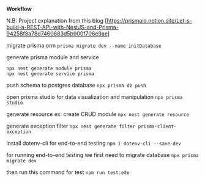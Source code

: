 
**Workflow**

N.B: Project explanation from this blog [https://prismaio.notion.site/Let-s-build-a-REST-API-with-NestJS-and-Prisma-94258f8a78d7460883d5b900f706e9ae]

migrate prisma orm
`prisma migrate dev --name initDatabase`

generate prisma module and service
```
npx nest generate module prisma
npx nest generate service prisma
```

push schema to postgres database
`npx prisma db push`

open prisma studio for data visualization and manipulation
`npx prisma studio`

generate resource ex: create CRUD module
`npx nest generate resource`

generate exception filter 
`npx nest generate filter prisma-client-exception`

install dotenv-cli for end-to-end testing
`npm i dotenv-cli --save-dev`

for running end-to-end testing we first need to migrate database
`npx prisma migrate dev`

then run this command for test
`npm run test:e2e`